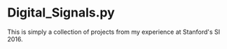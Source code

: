 # Digital_Signals.py
This is simply a collection of projects from my experience at Stanford's SI 2016.
